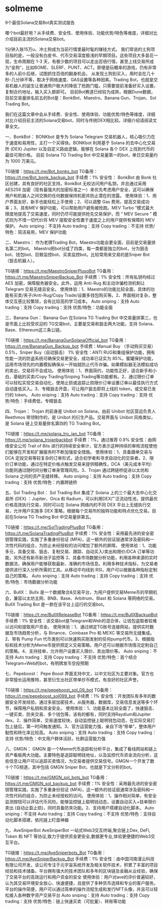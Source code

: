 # solmeme
9个最佳Solana交易Bot真实测试报告


哪个bot最好用？从手续费、安全性、使用体验、功能优势/特色等维度，详细对比介绍目前主流的Solana交易bot。

1分钟入账15万u，冲土狗成为当前行情里最时髦的赚钱方式。
我们常说的土狗项目指的是，一般没有白皮书、代币交易深度极浅的早期项目。这些项目大多昙花一现，生命周期在 1-3 天，有极少数的项目可以走出百倍行情，甚至上线交易所成为“金狗“，比如BOME、SLERF、PUNT、ACT。即便是玩概率的游戏，仍有非常多的人前仆后继，试图抓住百倍的翻身机会。
从发现土狗到买入，用时会在几十秒-几分钟不等，取决于网络速度、GAS设置等各种因素。Trading Bot，也就是交易机器人的诞生让普通用户极大的降低了抢跑门槛，只需要提前准备好买入设置，复制合约地址，输入买入额即可。
目前Bot赛道已经较为成熟，根据Dune数据，目前交易量排名前五的Bot是：BonkBot、Maestro、Banana Gun、Trojan、Sol Trading Bot。

我们在这篇文章中会从手续费、安全性、使用体验、功能优势/特色等维度，详细对比介绍目前主流的Solana交易bot，同时与传统DEX相比较。详细介绍请阅读文章全文。

一、BonkBot：
BONKbot 是专为 Solana Telegram 交易机器人，核心吸引力在于速度和易用性，主打一个买得快。BONKbot 利用基于 Solana 的去中心化交易所 (DEX) Jupiter 以及自定义路由逻辑，能够在 Solana 各个 DEX 上找到代币的最佳可用价格。
目前 Solana TG Trading Bot 中交易量第一的bot，单日交易量约为 1000 万美元。

TG链接：https://t.me/Bot_bonks_bot
TG备用：https://t.me/Bot_bonk_backup_bot
手续费：1%
安全性： BonkBot 由 Bonk 社区创建，具有良好的社区支持。BonkBot 无权访问用户私钥，并且通过采用 AES256 加密（现有最强大的加密标准之一）来优先考虑用户安全，这可以确保用户和机器人之间交换的任何数据保持机密并防止潜在的泄露。
使用体验：1、用户界面友好，新手也能轻松上手使用；2、可以调整 Gas 费用，提高交易成功率；3、具有MEV 保护功能，可以帮助用户避免被抢跑。MEV Turbo ”模式最大限度地提高了交易速度，同时仍尽可能提供抢先交易保护，而 “ MEV Secure ” 模式则为不惜一切代价将 MEV 提取安全性置于速度之上的用户提供有保障的 MEV 保护。
Auto sniping：不支持
Auto trading：支持
Copy trading：不支持
优势/特色：简洁易用，MEV 保护功能

二、Maestro：
作为老牌Trading Bot，Maestro功能会更全面，目前是交易量排名第二的bot。
Maestro把bot分成了四类，每一类都是独立的bot，分为狙击bot、钱包bot、巨鲸监控bot、买卖监控bot。比较常用来交易的是Sniper Bot（狙击机器人）。

TG链接：https://t.me/MaestroSniperPlusoBot
TG备用：https://t.me/MaestroSniperBackup_Bot
手续费：1%
安全性：所有私钥均经过 AES 加密，保障服务器安全。此外，运用 Anti-Rug 和主动诈骗检测机制让 Telegram 交易无缝且安全。
使用体验：1、Maestro的功能比较全面，具体的功能有买卖/夹子/Anti-Rug/Copy Trade/设置多钱包购买等。2、界面相对复杂，整体交互感比较繁琐，会有比较高的学习成本。
Auto sniping：支持
Auto trading：支持
Copy trading：支持
优势/特色：功能全面

三、Banana Gun：
Banana Gun 在Solana TG Trading Bot 中交易量排第三，也是市面上比较受欢迎的 TG交易bot，主要是交易和狙击两大功能，支持 Solana、Base、Ethereum这三条公链。

TG链接：https://t.me/BananaGunSolanaOfficial_bot
TG备用：https://t.me/BananaGun_Backup_bot
手续费：Manual Buy （手动购买交易）0.5%，Sniper Buy（自动狙击） 1%
安全性：ANTI RUG和重组保护功能，拥有性能一流的防盗系统可确保交易更安全，成功率已证实为 85%。蜜罐保护功能，运用市场领先的内置模拟确保从一开始就防止代币诈骗。如果模拟器无法模拟成功的卖出，交易将不会成功。
使用体验：1、界面简约，功能性正好，适合新手和小白，基础的买卖/Copy Trading/Sniping Trading等功能都有。2、通过限价订单可以轻松实现交易自动化，使用止损或追踪止损限价订单设置订单以最佳执行方式自动逢低买入。3、专精狙击开盘，可让用户狙击即将上线的 token，或交易已发行的 token。
Auto sniping：支持
Auto trading：支持
Copy trading：支持
优势/特色：手续费低，专精狙击

四、Trojan：
Trojan 的前身是 Unibot on Solana，由前 Unibot 社区营运负责人 Reethmos 带领制作的，是 Unibot 的衍生产品。交易界面与 Unibot 风格类似，是 Solana 链上交易量排名第四的 TG Trading Bot。

TG链接：https://t.me/solana_tro_jan_bot
TG备用：https://t.me/solana_trojanbackbot
手续费：1%，通过推荐 0.9%
安全性：由网络安全公司 Trail of Bits 进行的持续安全审计，官方表示这种持续的审核流程使他们能够在开发和扩展服务时不断加强安全措施。
使用体验：1、具备跟单交易与 DCA 定投交易等较复杂的订单形式，适合初学者和寻求自动化的交易者。2、限价订单功能，通过在特定价格点触发交易来提供精确性，DCA（美元成本平均）功能则通过随时间分散订单来管理风险。3、Trojan 通过跨链桥促进以太坊和 Solana 之间的资产无缝转移。
Auto sniping：支持
Auto trading：支持
Copy trading：支持
优势/特色：内置跨链桥

五、Sol Trading Bot：
Sol Trading Bot 集成了 Solana 上的三个最大去中心化交易所 (DEX) ：Jupiter、Orca 和 Radium，可以利用DEX广泛流动性池，提供最优价格高效执行交易，同时可以在 Solana 网络内的不同 DEX 平台上无缝执行交易，允许用户实施多 DEX 策略，根据每个交易所的独特功能和特点优化交易。目前在Solana TG Trading Bot 中交易量排第五。

TG链接：https://t.me/SolTradingPlusBot
TG备用：https://t.me/SolanaTradingPlusBot
手续费：1%
安全性：采用最先进的安全密钥管理实践，实施了多重身份验证 (MFA)，这一额外的验证层通常涉及密码和一次性代码的组合，为防止未经授权的访问增加了额外的屏障。
使用体验：1、功能多元，具备交易、狙击、复制交易、跟踪、自动买入/卖出和限价/DCA 订单等功能，另外还有新币新池子监控等 2、具备市场数据分析功能，利用各种来源的实时数据流，确保用户能够获取最新、准确的市场信息。利用多种技术指标，为交易者提供进行深入分析所需的工具。从移动平均线到 RSI，用户可以根据各种指标定制自己的策略。
Auto sniping：支持
Auto trading：支持
Copy trading：支持
优势/特色：市场数据分析功能

六、BullX：
Bullx 是一个数据聚合&交易平台，为用户提供交易Meme币的早期机会，兼容以太坊主网、BNB、Base、Arbitrum、Blast 和 Solana 等网络的交易。BullX Trading Bot 是一款在该平台上运行的交易bot。

TG链接：https://t.me/BullXReleaseBot
TG备用：https://t.me/BullXBackupBot
手续费：1%
安全性：该交易bot是Telegram和Web的混合体，让钱包盗取者较难以访问和提取用户资金。
使用体验：1、通过绑定TG账号连接网站，提供实时数据及市场趋势分析，与 Binance、Coinbase Pro 和 MEXC 等交易所无缝集成。2、带有 Pump Fun 代币类别可以快速购买刚发射的任何pump代币。3、根据指标和技术分析为Meme币提供预定义交易策略，用户还可以根据市场情况定制自己的策略。4、支持挂单，允许用户设置买入限价、卖出限价等。
Auto sniping：不支持
Auto trading：支持
Copy trading：不支持
优势/特色：首个结合Telegram+Web的bot，有明牌发币空投预期

七、Pepeboost：
Pepe Boost 界面支持中文，以中文社区为主要对象。官方也非常擅长运用推特，甚至衍生出社区带单炒币模式，有良好的社区声誉。

TG链接：https://t.me/pepeboost_sol_09_bot
TG备用：https://t.me/pepeboost_sol099_bot
手续费：1%
安全性：开发团队有多年的数据安全开发经验，通过多层加密技术，从服务器，数据库，交易信息发送等多个环节，保障用户私钥和资金安全。
使用体验：1、功能基本比较全面了，快速狙击、一键买卖、防夹交易、多个钱包等，该有的都有，同时支持Raydium和Jupiter dex。2、操作简单，交易速度较快，自动监控链上聪明钱包动态，在实际交易打包上链后，第一时间触发通知。3、官方运营能力强，亲自下场“带单”，整体用户黏性和转化率比较高。
Auto sniping：支持
Auto trading：支持
Copy trading：支持
优势/特色：中文用户群体活跃，社群运营能力强

八、GMGN：
GMGN 是一个Meme代币追踪和分析平台，集成了看线网站和链上资产看板两大功能。主要特色是追踪聪明钱地址，以及监控代币资金流向分析，这些信息让用户可以追踪买卖情况，为交易者提供交易信号。GMGN一个开发了数十个TG频道，其中包括 GMGN Sniper Bot，也就是下文分析的bot。

TG链接：https://t.me/GMGN_sol_bots_bot
TG备用：https://t.me/GMGN_sol_backup_bot
手续费：1%
安全性：采用最先进的安全密钥管理实践，实施了多重身份验证 (MFA)，这一额外的验证层通常涉及密码和一次性代码的组合，为防止未经授权的访问。
使用体验：1、操作相对简单，有安全监测按钮可以评估代币风险。能够监控链上聪明钱动态，设置自动买入+挂单限价卖出 (自动止盈止损)，同时具备防夹功能。2、支持用户搭建自动化脚本。
Auto sniping：不支持
Auto trading：支持
Copy trading：不支持
优势/特色：支持自动化脚本搭建，依托链上盯盘神器

九、AveSniperBot
AveSniperBot 一站式Web3交互终端,聚合链上Dex, DeFi, Token 和 NFT 等协议,致力于提供资金更安全,数据更专业,体验更便捷的Web3交互平台。

TG链接：https://t.me/AveSniperbots_Bot
TG备用：https://t.me/AveSniperBackup_Bot
手续费：1%
安全性：由中国河南漫云科技有限公司开发，该公司专注于元宇宙系统开发及相关软件技术，积累了丰富的项目经验和技术储备。平台拥有强大的技术团队和多年的区块链及金融从业经验，确保了交易平台的高效运行和用户资金的安全‌
使用体验：用户对ave的评价普遍较好，认为其交易环境安全放心、快速便捷，且提供了多种货币选择和专业的客户服务‌。平台的操作简便，用户可以通过简单的操作流程生成和发行NFT头像，并且可以轻松接入各种数字资产交易平台‌
Auto sniping：支持
Auto trading：支持
Copy trading：支持
优势/特色：链上快速买卖（可批量）、转账等功能
